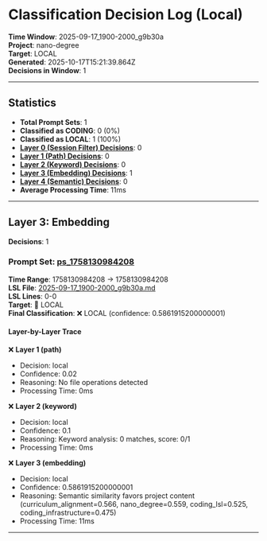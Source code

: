 # Classification Decision Log (Local)

**Time Window**: 2025-09-17_1900-2000_g9b30a<br>
**Project**: nano-degree<br>
**Target**: LOCAL<br>
**Generated**: 2025-10-17T15:21:39.864Z<br>
**Decisions in Window**: 1

---

## Statistics

- **Total Prompt Sets**: 1
- **Classified as CODING**: 0 (0%)
- **Classified as LOCAL**: 1 (100%)
- **[Layer 0 (Session Filter) Decisions](#layer-0-session-filter)**: 0
- **[Layer 1 (Path) Decisions](#layer-1-path)**: 0
- **[Layer 2 (Keyword) Decisions](#layer-2-keyword)**: 0
- **[Layer 3 (Embedding) Decisions](#layer-3-embedding)**: 1
- **[Layer 4 (Semantic) Decisions](#layer-4-semantic)**: 0
- **Average Processing Time**: 11ms

---

## Layer 3: Embedding

**Decisions**: 1

### Prompt Set: [ps_1758130984208](../../history/2025-09-17_1900-2000_g9b30a.md#ps_1758130984208)

**Time Range**: 1758130984208 → 1758130984208<br>
**LSL File**: [2025-09-17_1900-2000_g9b30a.md](../../history/2025-09-17_1900-2000_g9b30a.md#ps_1758130984208)<br>
**LSL Lines**: 0-0<br>
**Target**: 📍 LOCAL<br>
**Final Classification**: ❌ LOCAL (confidence: 0.5861915200000001)

#### Layer-by-Layer Trace

❌ **Layer 1 (path)**
- Decision: local
- Confidence: 0.02
- Reasoning: No file operations detected
- Processing Time: 0ms

❌ **Layer 2 (keyword)**
- Decision: local
- Confidence: 0.1
- Reasoning: Keyword analysis: 0 matches, score: 0/1
- Processing Time: 0ms

❌ **Layer 3 (embedding)**
- Decision: local
- Confidence: 0.5861915200000001
- Reasoning: Semantic similarity favors project content (curriculum_alignment=0.566, nano_degree=0.559, coding_lsl=0.525, coding_infrastructure=0.475)
- Processing Time: 11ms

---


